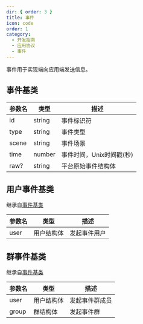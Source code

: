 ```yaml
---
dir: { order: 3 }
title: 事件
icon: code
order: 1
category:
  - 开发指南
  - 应用协议
  - 事件
---
```


事件用于实现端向应用端发送信息。

## 事件基类

| 参数名 | 类型   | 描述                     |
| ------ | ------ | ------------------------ |
| id     | string | 事件标识符               |
| type   | string | 事件类型                 |
| scene  | string | 事件场景                 |
| time   | number | 事件时间，Unix时间戳(秒) |
| raw?   | string | 平台原始事件结构体       |

## 用户事件基类

继承自[事件基类](#事件基类)

| 参数名 | 类型       | 描述         |
| ------ | ---------- | ------------ |
| user   | 用户结构体 | 发起事件用户 |

## 群事件基类

继承自[事件基类](#事件基类)

| 参数名 | 类型       | 描述           |
| ------ | ---------- | -------------- |
| user   | 用户结构体 | 发起事件群成员 |
| group  | 群结构体   | 发起事件群     |

<Catalog />
